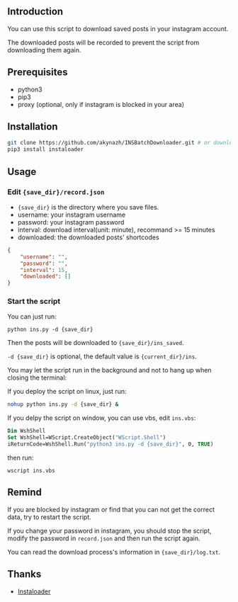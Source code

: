 ## Introduction

You can use this script to download saved posts in your instagram account.

The downloaded posts will be recorded to prevent the script from downloading them again.

## Prerequisites

- python3
- pip3
- proxy (optional, only if instagram is blocked in your area)

## Installation

```bash
git clone https://github.com/akynazh/INSBatchDownloader.git # or download this repo
pip3 install instaloader
```

## Usage

### Edit `{save_dir}/record.json`

- `{save_dir}` is the directory where you save files.
- username: your instagram username
- password: your instagram password
- interval: download interval(unit: minute), recommand >= 15 minutes
- downloaded: the downloaded posts' shortcodes

```json
{
    "username": "", 
    "password": "", 
    "interval": 15, 
    "downloaded": []
}
```

### Start the script

You can just run:

```
python ins.py -d {save_dir}
```

Then the posts will be downloaded to `{save_dir}/ins_saved`.

`-d {save_dir}` is optional, the default value is `{current_dir}/ins`.

You may let the script run in the background and not to hang up when closing the terminal:

If you deploy the script on linux, just run:

```bash
nohup python ins.py -d {save_dir} &
```

If you delpy the script on window, you can use vbs, edit `ins.vbs`:

```vb
Dim WshShell
Set WshShell=WScript.CreateObject("WScript.Shell")
iReturnCode=WshShell.Run("python3 ins.py -d {save_dir}", 0, TRUE)
```

then run:

```
wscript ins.vbs
```

## Remind

If you are blocked by instagram or find that you can not get the correct data, try to restart the script.

If you change your password in instagram, you should stop the script, modify the password in `record.json` and then run the script again.

You can read the download process's information in `{save_dir}/log.txt`.

## Thanks

- [Instaloader](https://github.com/instaloader/instaloader)
